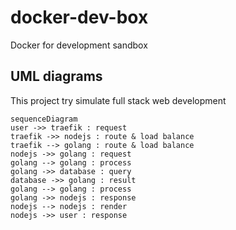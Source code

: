 # docker-dev-box
Docker for development sandbox

## UML diagrams

This project try simulate full stack web development
```mermaid
sequenceDiagram
user ->> traefik : request
traefik ->> nodejs : route & load balance
traefik --> golang : route & load balance
nodejs ->> golang : request
golang --> golang : process
golang ->> database : query
database ->> golang : result
golang --> golang : process
golang ->> nodejs : response
nodejs --> nodejs : render
nodejs ->> user : response